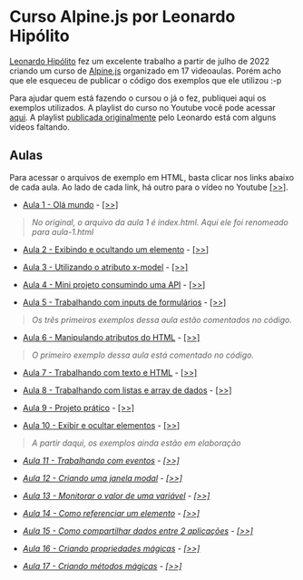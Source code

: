 # Curso Alpine.js por Leonardo Hipólito

[Leonardo Hipólito](https://github.com/leonardohipolito) fez um excelente trabalho a partir de julho de 2022 criando um curso de [Alpine.js](https://alpinejs.dev/) organizado em 17 videoaulas. Porém acho que ele esqueceu de publicar o código dos exemplos que ele utilizou :-p

Para ajudar quem está fazendo o cursou o já o fez, publiquei aqui os exemplos utilizados. A playlist do curso no Youtube você pode acessar [aqui](https://www.youtube.com/playlist?list=PL3hv-2d0ZailHuwuS4a-Ym_Blxf8-Lrud). A playlist [publicada originalmente](https://www.youtube.com/playlist?list=PLchPL6pwIL69A7Tgb6lKEBpoCr3khsP7Y) pelo Leonardo está com alguns vídeos faltando.


## Aulas

Para acessar o arquivos de exemplo em HTML, basta clicar nos links abaixo de cada aula. Ao lado de cada link, há outro para o vídeo no Youtube [[>>]](#).

- [Aula 1 - Olá mundo](aulas/aula-1.html) - [[>>]](https://www.youtube.com/watch?v=rT3MAmX-jxI)

> _No original, o arquivo da aula 1 é index.html. Aqui ele foi renomeado para aula-1.html_

- [Aula 2 - Exibindo e ocultando um elemento](aulas/aula-2.html) - [[>>]](https://www.youtube.com/watch?v=dL3X0squbIc)

- [Aula 3 - Utilizando o atributo x-model](aulas/aula-3.html) - [[>>]](https://www.youtube.com/watch?v=iW2skUg8m4o)

- [Aula 4 - Mini projeto consumindo uma API](aulas/aula-4.html) - [[>>]](https://www.youtube.com/watch?v=M9mt5B_1lEU)

- [Aula 5 - Trabalhando com inputs de formulários](aulas/aula-5.html) - [[>>]](https://www.youtube.com/watch?v=0AO6w1ub5R4)
> _Os três primeiros exemplos dessa aula estão comentados no código._

- [Aula 6 - Manipulando atributos do HTML](aulas/aula-6.html) - [[>>]](https://www.youtube.com/watch?v=EDMTogCUg40)
> _O primeiro exemplo dessa aula está comentado no código._

- [Aula 7 - Trabalhando com texto e HTML](aulas/aula-7.html) - [[>>]](https://www.youtube.com/watch?v=YOMPO4ZTbrk)

- [Aula 8 - Trabalhando com listas e array de dados](aulas/aula-8.html) - [[>>]](https://www.youtube.com/watch?v=42tMuxyB0s0)

- [Aula 9 - Projeto prático](aulas/aula-9.html) - [[>>]](https://www.youtube.com/watch?v=lhX6XeGBjJ8)

- [Aula 10 - Exibir e ocultar elementos](aulas/aula-10.html) - [[>>]](https://www.youtube.com/watch?v=isVJ58YwHUQ)

> _A partir daqui, os exemplos ainda estão em elaboração_

- _[Aula 11 - Trabalhando com eventos](aulas/aula-11.html) - [[>>]](https://www.youtube.com/watch?v=OF_nN9sx2eA&t=19s)_

- _[Aula 12 - Criando uma janela modal](aulas/aula-12.html) - [[>>]](https://www.youtube.com/watch?v=GRwiz2ApaEk)_

- _[Aula 13 - Monitorar o valor de uma variável](aulas/aula-13.html) - [[>>]](https://www.youtube.com/watch?v=DT7oUBOT04E)_

- _[Aula 14 - Como referenciar um elemento](aulas/aula-14.html) - [[>>]](https://www.youtube.com/watch?v=2SsPFfcuCAQ)_

- _[Aula 15 - Como compartilhar dados entre 2 aplicações](aulas/aula-15.html) - 
[[>>]](https://www.youtube.com/watch?v=B-jdQ_MtFdg)_

- _[Aula 16 - Criando propriedades mágicas](aulas/aula-16.html) - [[>>]](https://www.youtube.com/watch?v=UmYG5IiCFzY)_

- _[Aula 17 - Criando métodos mágicas](aulas/aula-17.html) - [[>>]](https://www.youtube.com/watch?v=KYcAc81_Rgs)_